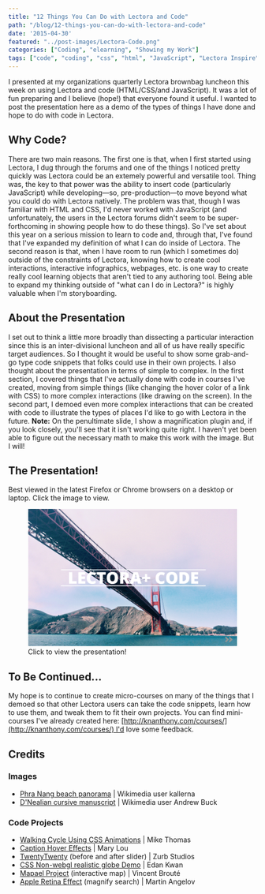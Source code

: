 ```yaml
---
title: "12 Things You Can Do with Lectora and Code"
path: "/blog/12-things-you-can-do-with-lectora-and-code"
date: '2015-04-30'
featured: "../post-images/Lectora-Code.png"
categories: ["Coding", "elearning", "Showing my Work"]
tags: ["code", "coding", "css", "html", "JavaScript", "Lectora Inspire"]
---
```


I presented at my organizations quarterly Lectora brownbag luncheon this week on using Lectora and code (HTML/CSS/and JavaScript). It was a lot of fun preparing and I believe (hope!) that everyone found it useful. I wanted to post the presentation here as a demo of the types of things I have done and hope to do with code in Lectora.

## Why Code?

There are two main reasons. The first one is that, when I first started using Lectora, I dug through the forums and one of the things I noticed pretty quickly was Lectora could be an extemely powerful and versatile tool. Thing was, the key to that power was the ability to insert code (particularly JavaScript) while developing—so, pre-production—to move beyond what you could do with Lectora natively. The problem was that, though I was familiar with HTML and CSS, I'd never worked with JavaScript (and unfortunately, the users in the Lectora forums didn't seem to be super-forthcoming in showing people how to do these things). So I've set about this year on a serious mission to learn to code and, through that, I've found that I've expanded my definition of what I can do inside of Lectora. The second reason is that, when I have room to run (which I sometimes do) outside of the constraints of Lectora, knowing how to create cool interactions, interactive infographics, webpages, etc. is one way to create really cool learning objects that aren't tied to any authoring tool. Being able to expand my thinking outside of "what can I do in Lectora?" is highly valuable when I'm storyboarding.

## About the Presentation

I set out to think a little more broadly than dissecting a particular interaction since this is an inter-divisional luncheon and all of us have really specific target audiences. So I thought it would be useful to show some grab-and-go type code snippets that folks could use in their own projects. I also thought about the presentation in terms of simple to complex. In the first section, I covered things that I've actually done with code in courses I've created, moving from simple things (like changing the hover color of a link with CSS) to more complex interactions (like drawing on the screen). In the second part, I demoed even more complex interactions that can be created with code to illustrate the types of places I'd like to go with Lectora in the future. **Note:** On the penultimate slide, I show a magnification plugin and, if you look closely, you'll see that it isn't working quite right. I haven't yet been able to figure out the necessary math to make this work with the image. But I will!

## The Presentation!

Best viewed in the latest Firefox or Chrome browsers on a desktop or laptop. Click the image to view.

<figure>
  <a href="http://knanthony.com/showcase/LectoraPreso/index.html" target="blank">
    <img src="../post-images/LectoraPreso.png" alt="Presentation slide" />
  </a>
  <figcaption>Click to view the presentation!</figcaption>
</figure>

## To Be Continued...

My hope is to continue to create micro-courses on many of the things that I demoed so that other Lectora users can take the code snippets, learn how to use them, and tweak them to fit their own projects. You can find mini-courses I've already created here: [http://knanthony.com/courses/](http://knanthony.com/courses/) I'd love some feedback.

## Credits

### Images

*   [Phra Nang beach panorama](http://commons.wikimedia.org/wiki/File:Phra_Nang_beach_panorama_edit.jpg) | Wikimedia user kallerna
*   [D'Nealian cursive manuscript](http://commons.wikimedia.org/wiki/File:Cursive.svg) | Wikimedia user Andrew Buck

### Code Projects

*   [Walking Cycle Using CSS Animations](http://codepen.io/mikethomas/pen/nHfqA) | Mike Thomas
*   [Caption Hover Effects](http://tympanus.net/codrops/2013/06/18/caption-hover-effects/) | Mary Lou
*   [TwentyTwenty](http://zurb.com/playground/twentytwenty) (before and after slider) | Zurb Studios
*   [CSS Non-webgl realistic globe Demo](http://codepen.io/edankwan/pen/emqgpr) | Edan Kwan
*   [Mapael Project](http://www.vincentbroute.fr/mapael/) (interactive map) | Vincent Brouté
*   [Apple Retina Effect](http://tutorialzine.com/2010/06/apple-like-retina-effect-jquery-css/) (magnify search) | Martin Angelov
